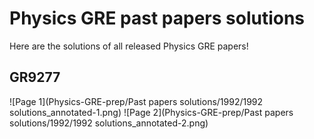 # Physics GRE past papers solutions
Here are the solutions of all released Physics GRE papers!

## GR9277
![Page 1](Physics-GRE-prep/Past papers solutions/1992/1992 solutions_annotated-1.png)
![Page 2](Physics-GRE-prep/Past papers solutions/1992/1992 solutions_annotated-2.png)



